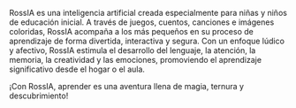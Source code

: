 RossIA es una inteligencia artificial creada especialmente para niñas y niños de educación inicial. A través de juegos, cuentos, canciones e imágenes coloridas, RossIA acompaña a los más pequeños en su proceso de aprendizaje de forma divertida, interactiva y segura.
Con un enfoque lúdico y afectivo, RossIA estimula el desarrollo del lenguaje, la atención, la memoria, la creatividad y las emociones, promoviendo el aprendizaje significativo desde el hogar o el aula.

¡Con RossIA, aprender es una aventura llena de magia, ternura y descubrimiento!


